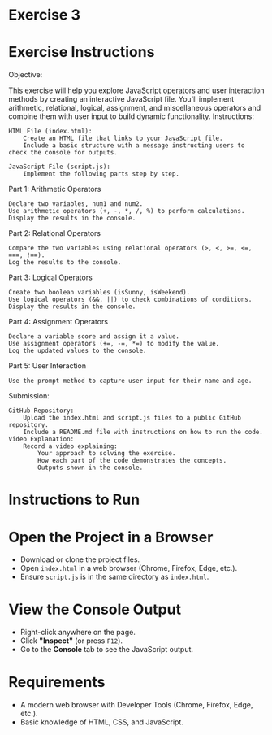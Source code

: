 # Exercise 3

# Exercise Instructions

Objective:

This exercise will help you explore JavaScript operators and user interaction methods by creating an interactive JavaScript file. You'll implement arithmetic, relational, logical, assignment, and miscellaneous operators and combine them with user input to build dynamic functionality.
Instructions:

    HTML File (index.html):
        Create an HTML file that links to your JavaScript file.
        Include a basic structure with a message instructing users to check the console for outputs.

    JavaScript File (script.js):
        Implement the following parts step by step.

Part 1: Arithmetic Operators

    Declare two variables, num1 and num2.
    Use arithmetic operators (+, -, *, /, %) to perform calculations.
    Display the results in the console.

Part 2: Relational Operators

    Compare the two variables using relational operators (>, <, >=, <=, ===, !==).
    Log the results to the console.

Part 3: Logical Operators

    Create two boolean variables (isSunny, isWeekend).
    Use logical operators (&&, ||) to check combinations of conditions.
    Display the results in the console.

Part 4: Assignment Operators

    Declare a variable score and assign it a value.
    Use assignment operators (+=, -=, *=) to modify the value.
    Log the updated values to the console.

Part 5: User Interaction

    Use the prompt method to capture user input for their name and age.

Submission:

    GitHub Repository:
        Upload the index.html and script.js files to a public GitHub repository.
        Include a README.md file with instructions on how to run the code.
    Video Explanation:
        Record a video explaining:
            Your approach to solving the exercise.
            How each part of the code demonstrates the concepts.
            Outputs shown in the console.
            
# Instructions to Run

# Open the Project in a Browser
- Download or clone the project files.
- Open `index.html` in a web browser (Chrome, Firefox, Edge, etc.).
- Ensure `script.js` is in the same directory as `index.html`.

# View the Console Output
- Right-click anywhere on the page.
- Click **"Inspect"** (or press `F12`).
- Go to the **Console** tab to see the JavaScript output.

# Requirements
- A modern web browser with Developer Tools (Chrome, Firefox, Edge, etc.).
- Basic knowledge of HTML, CSS, and JavaScript.


